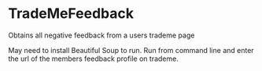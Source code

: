 TradeMeFeedback
===============

Obtains all negative feedback from a users trademe page

May need to install Beautiful Soup to run.  Run from command line and enter the url 
of the members feedback profile on trademe.
